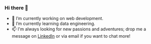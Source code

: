 ### Hi there 👋

<!--
**Wathon/Wathon** is a ✨ _special_ ✨ repository because its `README.md` (this file) appears on your GitHub profile.

Here are some ideas to get you started:

- 🔭 I’m currently working on ...
- 🌱 I’m currently learning ...
- 👯 I’m looking to collaborate on ...
- 🤔 I’m looking for help with ...
- 💬 Ask me about ...
- 📫 How to reach me: ...
- 😄 Pronouns: ...
- ⚡ Fun fact: ...
-->

- 🔭 I’m currently working on web development.
- 🌱 I’m currently learning data engineering.
- 📫 I'm always looking for new passions and adventures; drop me a message on [LinkedIn](https://www.linkedin.com/in/wathon-aung-43225b102/) or via email if you want to chat more!
